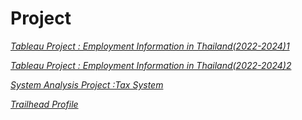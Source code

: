 # Project
*[Tableau Project : Employment Information in Thailand(2022-2024)1](https://public.tableau.com/app/profile/punnakan.punsiri/viz/project_17290244924750/Story1)*

*[Tableau Project : Employment Information in Thailand(2022-2024)2](https://public.tableau.com/app/profile/punnakan.punsiri/viz/project_17290244924750/Dashboard)*


*[System Analysis Project :Tax System](https://drive.google.com/file/d/1ZaiW728AWlMkWxoXzvP-xOuITUShBVpG/view?usp=sharing)*


*[Trailhead Profile](https://www.salesforce.com/trailblazer/e9y1dw3pumoxedtr3j)*
